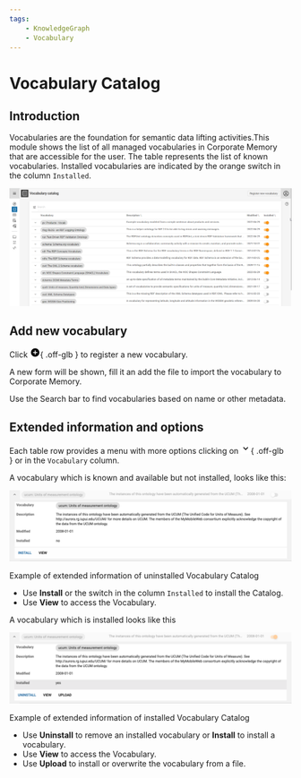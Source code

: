 ```yaml
---
tags:
    - KnowledgeGraph
    - Vocabulary
---
```

# Vocabulary Catalog

## Introduction

Vocabularies are the foundation for semantic data lifting activities.This module shows the list of all managed vocabularies in Corporate Memory that are accessible for the user. The table represents the list of known vocabularies. Installed vocabularies are indicated by the orange switch in the column `Installed`.

[![](./vocabulary.png)](./vocabulary.png)

## Add new vocabulary

Click ![](./ic_add_circle_black_18dp_1x.png){ .off-glb } to register a new vocabulary.

A new form will be shown, fill it an add the file to import the vocabulary to Corporate Memory.

Use the Search bar to find vocabularies based on name or other metadata.

## Extended information and options

Each table row provides a menu with more options clicking on ![](./ic_keyboard_arrow_down_black_18dp_1x.png){ .off-glb } or in the `Vocabulary` column.

A vocabulary which is known and available but not installed, looks like this:

[![Example of extended information of uninstalled Vocabulary Catalog](./not_installed_vocab.png
 "Example of extended information of uninstalled Vocabulary Catalog")](./not_installed_vocab.png)

Example of extended information of uninstalled Vocabulary Catalog

-   Use **Install** or the switch in the column `Installed` to install the Catalog.
-   Use **View** to access the Vocabulary.

A vocabulary which is installed looks like this

[![Example of extended information of installed Vocabulary Catalog](./installed_vocab.png "Example of extended information of installed Vocabulary Catalog")](./installed_vocab.png)

Example of extended information of installed Vocabulary Catalog

-   Use **Uninstall** to remove an installed vocabulary or **Install** to install a vocabulary.
-   Use **View** to access the Vocabulary.
-   Use **Upload** to install or overwrite the vocabulary from a file.
